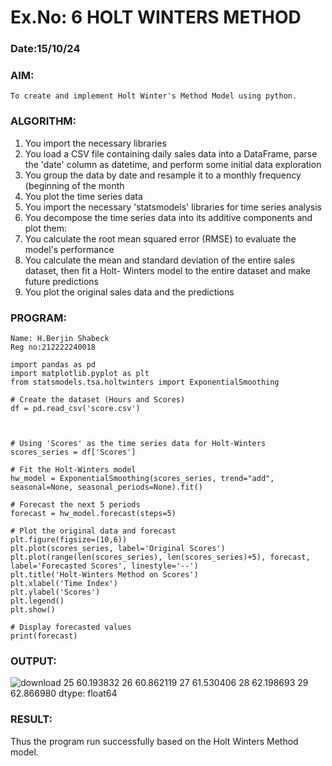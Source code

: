 # Ex.No: 6               HOLT WINTERS METHOD
### Date:15/10/24 



### AIM:
    To create and implement Holt Winter's Method Model using python.

### ALGORITHM:
1. You import the necessary libraries
2. You load a CSV file containing daily sales data into a DataFrame, parse the 'date' column as
datetime, and perform some initial data exploration
3. You group the data by date and resample it to a monthly frequency (beginning of the month
4. You plot the time series data
5. You import the necessary 'statsmodels' libraries for time series analysis
6. You decompose the time series data into its additive components and plot them:
7. You calculate the root mean squared error (RMSE) to evaluate the model's performance
8. You calculate the mean and standard deviation of the entire sales dataset, then fit a Holt-
Winters model to the entire dataset and make future predictions
9. You plot the original sales data and the predictions
### PROGRAM:
```
Name: H.Berjin Shabeck
Reg no:212222240018

import pandas as pd
import matplotlib.pyplot as plt
from statsmodels.tsa.holtwinters import ExponentialSmoothing

# Create the dataset (Hours and Scores)
df = pd.read_csv('score.csv')



# Using 'Scores' as the time series data for Holt-Winters
scores_series = df['Scores']

# Fit the Holt-Winters model
hw_model = ExponentialSmoothing(scores_series, trend="add", seasonal=None, seasonal_periods=None).fit()

# Forecast the next 5 periods
forecast = hw_model.forecast(steps=5)

# Plot the original data and forecast
plt.figure(figsize=(10,6))
plt.plot(scores_series, label='Original Scores')
plt.plot(range(len(scores_series), len(scores_series)+5), forecast, label='Forecasted Scores', linestyle='--')
plt.title('Holt-Winters Method on Scores')
plt.xlabel('Time Index')
plt.ylabel('Scores')
plt.legend()
plt.show()

# Display forecasted values
print(forecast)
```

### OUTPUT:
![download](https://github.com/user-attachments/assets/8cee85ec-153b-42fd-8455-406b5e14c584)
25    60.193832
26    60.862119
27    61.530406
28    62.198693
29    62.866980
dtype: float64
### RESULT:
Thus the program run successfully based on the Holt Winters Method model.
